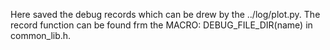 Here saved the debug records which can be drew by the ../log/plot.py. The record function can be found frm the MACRO: DEBUG_FILE_DIR(name) in common_lib.h.
